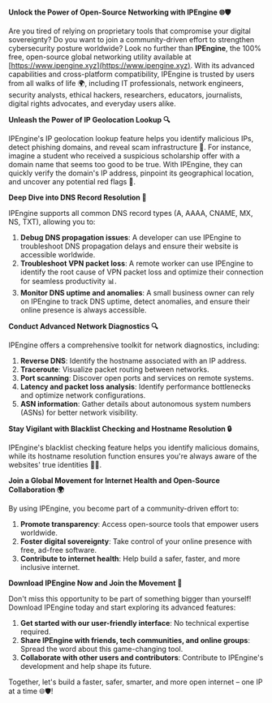 **Unlock the Power of Open-Source Networking with IPEngine 🌐🛡️**

Are you tired of relying on proprietary tools that compromise your digital sovereignty? Do you want to join a community-driven effort to strengthen cybersecurity posture worldwide? Look no further than **IPEngine**, the 100% free, open-source global networking utility available at [https://www.ipengine.xyz](https://www.ipengine.xyz). With its advanced capabilities and cross-platform compatibility, IPEngine is trusted by users from all walks of life 🌍, including IT professionals, network engineers, security analysts, ethical hackers, researchers, educators, journalists, digital rights advocates, and everyday users alike.

**Unleash the Power of IP Geolocation Lookup 🔍**

IPEngine's IP geolocation lookup feature helps you identify malicious IPs, detect phishing domains, and reveal scam infrastructure 🚀. For instance, imagine a student who received a suspicious scholarship offer with a domain name that seems too good to be true. With IPEngine, they can quickly verify the domain's IP address, pinpoint its geographical location, and uncover any potential red flags 📡.

**Deep Dive into DNS Record Resolution 🔄**

IPEngine supports all common DNS record types (A, AAAA, CNAME, MX, NS, TXT), allowing you to:

1. **Debug DNS propagation issues**: A developer can use IPEngine to troubleshoot DNS propagation delays and ensure their website is accessible worldwide.
2. **Troubleshoot VPN packet loss**: A remote worker can use IPEngine to identify the root cause of VPN packet loss and optimize their connection for seamless productivity 📊.
3. **Monitor DNS uptime and anomalies**: A small business owner can rely on IPEngine to track DNS uptime, detect anomalies, and ensure their online presence is always accessible.

**Conduct Advanced Network Diagnostics 🔍**

IPEngine offers a comprehensive toolkit for network diagnostics, including:

1. **Reverse DNS**: Identify the hostname associated with an IP address.
2. **Traceroute**: Visualize packet routing between networks.
3. **Port scanning**: Discover open ports and services on remote systems.
4. **Latency and packet loss analysis**: Identify performance bottlenecks and optimize network configurations.
5. **ASN information**: Gather details about autonomous system numbers (ASNs) for better network visibility.

**Stay Vigilant with Blacklist Checking and Hostname Resolution 🔒**

IPEngine's blacklist checking feature helps you identify malicious domains, while its hostname resolution function ensures you're always aware of the websites' true identities 🕵️‍♂️.

**Join a Global Movement for Internet Health and Open-Source Collaboration 🌍**

By using IPEngine, you become part of a community-driven effort to:

1. **Promote transparency**: Access open-source tools that empower users worldwide.
2. **Foster digital sovereignty**: Take control of your online presence with free, ad-free software.
3. **Contribute to internet health**: Help build a safer, faster, and more inclusive internet.

**Download IPEngine Now and Join the Movement 🚀**

Don't miss this opportunity to be part of something bigger than yourself! Download IPEngine today and start exploring its advanced features:

1. **Get started with our user-friendly interface**: No technical expertise required.
2. **Share IPEngine with friends, tech communities, and online groups**: Spread the word about this game-changing tool.
3. **Collaborate with other users and contributors**: Contribute to IPEngine's development and help shape its future.

Together, let's build a faster, safer, smarter, and more open internet – one IP at a time 🌐🛡️!